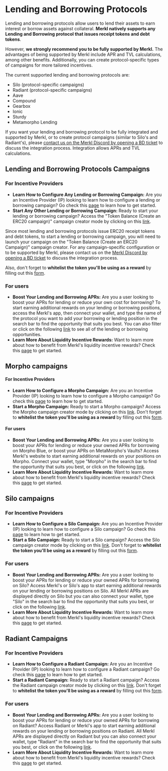 # Lending and Borrowing Protocols

Lending and borrowing protocols allow users to lend their assets to earn interest or borrow assets against collateral. **Merkl natively supports any Lending and Borrowing protocol that issues receipt tokens and debt tokens**.

However, **we strongly recommend you to be fully supported by Merkl.** The advantages of being supported by Merkl include APR and TVL calculations, among other benefits. Additionally, you can create protocol-specific types of campaigns for more tailored incentives.

The current supported lending and borrowing protocols are:

* Silo (protocol-specific campaigns)
* Radiant (protocol-specific campaigns)
* Aave
* Compound
* Gearbox
* Ionic
* Sturdy
* Metamorpho Lending

If you want your lending and borrowing protocol to be fully integrated and supported by Merkl, or to create protocol campaigns (similar to Silo's and Radiant's), please [contact us on the Merkl Discord by opening a BD ticket](https://discord.com/invite/jnYfrGxDbe) to discuss the integration process. Integration allows APRs and TVL calculations.

## Lending and Borrowing Protocols Campaigns

### For Incentive Providers

* **Learn How to Configure Any Lending or Borrowing Campaign:** Are you an Incentive Provider (IP) looking to learn how to configure a lending or borrowing campaign? Go check this [page](../../distribute-with-merkl/types-of-campaign/erc20-incentivization-campaign.md) to learn how to get started.
* **Start Any Other Lending or Borrowing Campaign:** Ready to start your lending or borrowing campaign? Access the "Token Balance (Create an ERC20 campaign)" campaign creator mode by clicking on this [link](https://app.merkl.xyz/create/hold).

Since most lending and borrowing protocols issue ERC20 receipt tokens and debt tokens, to start a lending or borrowing campaign, you will need to launch your campaign on the "Token Balance (Create an ERC20 Campaign)" campaign creator. For any campaign-specific configuration or to be supported by Merkl, please contact us on the [Merkl Discord by opening a BD ticket](https://www.google.com/url?q=https://discord.gg/jnYfrGxDbe\&sa=D\&source=docs\&ust=1714726869927696\&usg=AOvVaw1loOKjqz9IGEdpNjWsvrmD) to discuss the integration process.

Also, don't forget to **whitelist the token you'll be using as a reward** by filling out this [form](https://tally.so/r/3y2bqx).

### For users

* **Boost Your Lending and Borrowing APRs:** Are you a user looking to boost your APRs for lending or reduce your own cost for borrowing? To start earning additional rewards on your lending or borrowing positions, access the Merkl's app, then connect your wallet, and type the name of the protocol you want to add your borrowing or lending position in the search bar to find the opportunity that suits you best. You can also filter or click on the following [link](https://app.merkl.xyz/?action=lend%2Cborrow) to see all of the lending or borrowing opportunities.
* **Learn More About Liquidity Incentive Rewards:** Want to learn more about how to benefit from Merkl's liquidity incentive rewards? Check this [page](../../earning-with-merkl/earn-with-merkl/) to get started.

## Morpho campaigns

#### For Incentive Providers

* **Learn How to Configure a Morpho Campaign:** Are you an Incentive Provider (IP) looking to learn how to configure a Morpho campaign? Go check this [page](https://docs.merkl.xyz/distribute-with-merkl/types-of-campaign/lending-borrowing-incentivization-campaign-on-morpho) to learn how to get started.
* **Start a Morpho Campaign:** Ready to start a Morpho campaign? Access the Morpho campaign creator mode by clicking on this [link](https://app.merkl.xyz/create/morpho).
Don't forget to **whitelist the token you'll be using as a reward** by filling out this [form](https://tally.so/r/3y2bqx).

#### For users

* **Boost Your Lending and Borrowing APRs:** Are you a user looking to boost your APRs for lending or reduce your owned APRs for borrowing on Morpho Blue, or boost your APRs on MetaMorpho's Vaults? Access Merkl's website to start earning additional rewards on your positions on Morpho. Connect your wallet, type "Morpho" in the search bar to find the opportunity that suits you best, or click on the following [link](https://app.merkl.xyz/?search=morpho).
* **Learn More About Liquidity Incentive Rewards:** Want to learn more about how to benefit from Merkl's liquidity incentive rewards? Check this [page](../../earning-with-merkl/earn-with-merkl/) to get started.

## Silo campaigns

### For Incentive Providers 

* **Learn How to Configure a Silo Campaign:** Are you an Incentive Provider (IP) looking to learn how to configure a Silo campaign? Go check this [page](../../distribute-with-merkl/types-of-campaign/lending-borrowing-incentivization-campaign-on-silo.md) to learn how to get started.
* **Start a Silo Campaign:** Ready to start a Silo campaign? Access the Silo campaign creator mode by clicking on this [link](https://app.merkl.xyz/create/silo).
Don't forget to **whitelist the token you'll be using as a reward** by filling out this [form](https://tally.so/r/3y2bqx).

### For users

* **Boost Your Lending and Borrowing APRs:** Are you a user looking to boost your APRs for lending or reduce your owned APRs for borrowing on Silo? Access Merkl's or Silo's app to start earning additional rewards on your lending or borrowing positions on Silo. All Merkl APRs are displayed directly on Silo but you can also connect your wallet, type "Silo" in the search bar to find the opportunity that suits you best, or click on the following [link](https://app.merkl.xyz/?search=silo).
* **Learn More About Liquidity Incentive Rewards:** Want to learn more about how to benefit from Merkl's liquidity incentive rewards? Check this [page](../../earning-with-merkl/earn-with-merkl/) to get started.

## Radiant Campaigns

### For Incentive Providers 

* **Learn How to Configure a Radiant Campaign:** Are you an Incentive Provider (IP) looking to learn how to configure a Radiant campaign? Go check this [page](../../distribute-with-merkl/types-of-campaign/lending-borrowing-incentivization-campaign-on-radiant.md) to learn how to get started.
* **Start a Radiant Campaign:** Ready to start a Radiant campaign? Access the Radiant campaign creator mode by clicking on this [link](https://app.merkl.xyz/create/radiant).
Don't forget to **whitelist the token you'll be using as a reward** by filling out this [form](https://tally.so/r/3y2bqx).

### For users

* **Boost Your Lending and Borrowing APRs:** Are you a user looking to boost your APRs for lending or reduce your owned APRs for borrowing on Radiant? Access Radiant or Merkl's app to start earning additional rewards on your lending or borrowing positions on Radiant. All Merkl APRs are displayed directly on Radiant but you can also connect your wallet, type "Radiant" in the search bar to find the opportunity that suits you best, or click on the following [link](https://app.merkl.xyz/?search=radiant).
* **Learn More About Liquidity Incentive Rewards:** Want to learn more about how to benefit from Merkl's liquidity incentive rewards? Check this [page](../../earning-with-merkl/earn-with-merkl/) to get started.
